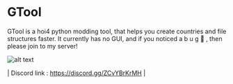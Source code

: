 # GTool
GTool is a hoi4 python modding tool, that helps you create countries and file structures faster. It currently has no GUI, and if you noticed a  b u g 🐛 , then please join to my server!

![alt text]([http://url/to/img.png](https://hoi4.paradoxwikis.com/images/b/bb/State_ID_map.png))

| Discord link : https://discord.gg/ZCvYBrKrMH |




